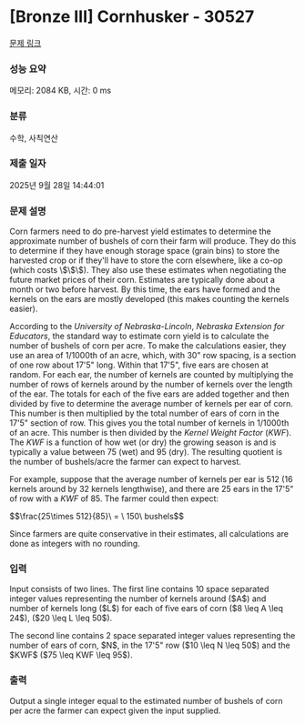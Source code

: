 # [Bronze III] Cornhusker - 30527 

[문제 링크](https://www.acmicpc.net/problem/30527) 

### 성능 요약

메모리: 2084 KB, 시간: 0 ms

### 분류

수학, 사칙연산

### 제출 일자

2025년 9월 28일 14:44:01

### 문제 설명

<p>Corn farmers need to do pre-harvest yield estimates to determine the approximate number of bushels of corn their farm will produce. They do this to determine if they have enough storage space (grain bins) to store the harvested crop or if they'll have to store the corn elsewhere, like a co-op (which costs \$\$\$). They also use these estimates when negotiating the future market prices of their corn. Estimates are typically done about a month or two before harvest. By this time, the ears have formed and the kernels on the ears are mostly developed (this makes counting the kernels easier).</p>

<p>According to the <em>University of Nebraska-Lincoln</em>, <em>Nebraska Extension for Educators</em>, the standard way to estimate corn yield is to calculate the number of bushels of corn per acre. To make the calculations easier, they use an area of 1/1000th of an acre, which, with 30" row spacing, is a section of one row about 17'5" long. Within that 17'5", five ears are chosen at random. For each ear, the number of kernels are counted by multiplying the number of rows of kernels around by the number of kernels over the length of the ear. The totals for each of the five ears are added together and then divided by five to determine the average number of kernels per ear of corn. This number is then multiplied by the total number of ears of corn in the 17'5" section of row. This gives you the total number of kernels in 1/1000th of an acre. This number is then divided by the <em>Kernel Weight Factor</em> (<em>KWF</em>). The <em>KWF</em> is a function of how wet (or dry) the growing season is and is typically a value between 75 (wet) and 95 (dry). The resulting quotient is the number of bushels/acre the farmer can expect to harvest.</p>

<p>For example, suppose that the average number of kernels per ear is 512 (16 kernels around by 32 kernels lengthwise), and there are 25 ears in the 17'5" of row with a <em>KWF</em> of 85. The farmer could then expect:</p>

<p>$$\frac{25\times 512}{85}\ = \ 150\ bushels$$</p>

<p>Since farmers are quite conservative in their estimates, all calculations are done as integers with no rounding.</p>

### 입력 

 <p>Input consists of two lines. The first line contains 10 space separated integer values representing the number of kernels around ($A$) and number of kernels long ($L$) for each of five ears of corn ($8 \leq A \leq 24$), ($20 \leq L \leq 50$).</p>

<p>The second line contains 2 space separated integer values representing the number of ears of corn, $N$, in the 17'5" row ($10 \leq N \leq 50$) and the $KWF$ ($75 \leq KWF \leq 95$).</p>

### 출력 

 <p>Output a single integer equal to the estimated number of bushels of corn per acre the farmer can expect given the input supplied.</p>

